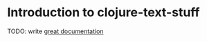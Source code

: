 # Introduction to clojure-text-stuff

TODO: write [great documentation](http://jacobian.org/writing/what-to-write/)
